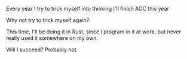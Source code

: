 Every year I try to trick myself into thinking I'll finish AOC this year

Why not try to trick myself again?

This time, I'll be doing it in Rust, since I program in it at work, but never
really used it somewhere on my own.

Will I succeed?
Probably not.
